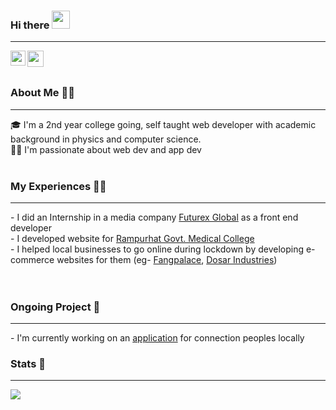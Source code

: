### Hi there <img src="https://github.com/TheDudeThatCode/TheDudeThatCode/blob/master/Assets/Hi.gif" width="29px">

<hr>

<a href="https://www.linkedin.com/in/iswarmondal/">
  <img align="left" width="24px" src="https://cdn-icons-png.flaticon.com/512/174/174857.png"  />
</a>
<a href="https://twitter.com/developeriswar">
  <img align="left" width="26px" src="https://cdn-icons-png.flaticon.com/512/174/174876.png" />
</a>

<br>
<br>

### About Me 🧘‍♂️
<hr/>
🎓 I'm a 2nd year college going, self taught web developer with academic background in physics and computer science.
<br>
👨‍💻 I'm passionate about web dev and app dev
<br>
<br>

### My Experiences 👷‍♂
<hr>
- I did an Internship in a media company <a href="https://www.linkedin.com/company/futurex-global/mycompany/">Futurex Global</a> as a front end developer <br> 
- I developed website for <a href="http://www.rampurhatgmch.edu.in/">Rampurhat Govt. Medical College</a>  <br>
- I helped local businesses to go online during lockdown by developing e-commerce websites for them (eg- <a href="https://fangpalace.com/">Fangpalace</a>, <a href="https://dosarindustries.com/">Dosar Industries</a>)   <br>
<br><br>

### Ongoing Project 🚧
<hr>
- I'm currently working on an <a href="https://github.com/iswarmondal/fantastic-fox" >application</a> for connection peoples locally

### Stats 🧭
<hr>
<img src="https://github-readme-stats.vercel.app/api?username=iswarmondal&count_private=true&show_icons=true&theme=dracula&border_radius=20" >
<!--
Visits
<img src="https://visitor-badge.laobi.icu/badge?page_id=iswarmondal.iswarmondal">
-->
